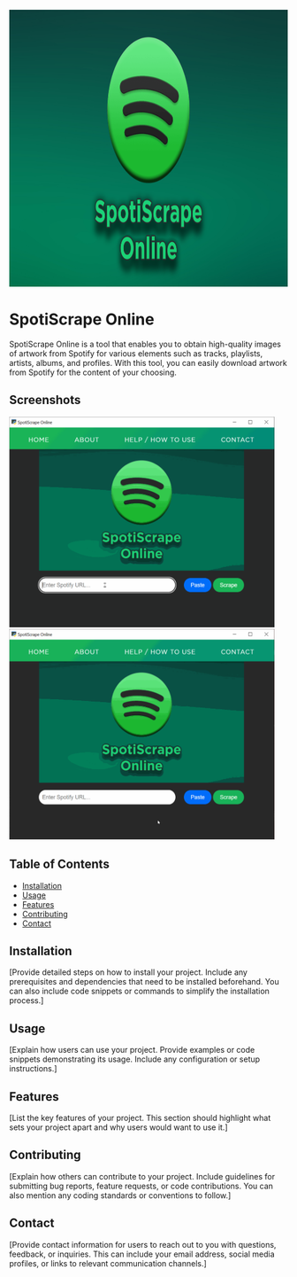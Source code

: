 <p align="center">
  <img width="660" height="500" src="https://raw.githubusercontent.com/pudszttiot/SpotiScrape-Online/main/Images/spotiscrapeonline2.png">
</p>

# SpotiScrape Online

SpotiScrape Online is a tool that enables you to obtain high-quality images of artwork from Spotify for various elements such as tracks, playlists, artists, albums, and profiles. With this tool, you can easily download artwork from Spotify for the content of your choosing.

## Screenshots

<p float="left">
<img width="480" height="380" src="https://raw.githubusercontent.com/pudszttiot/SpotiScrape-Online/main/Images/spotiscrape2.gif" alt="Screenshot-GIF-1" border="0">
  &nbsp;
<img width="480" height="380" src="https://raw.githubusercontent.com/pudszttiot/SpotiScrape-Online/main/Images/spotiscrape.gif" alt="Screenshot-GIF-2" border="0">
  </p>

## Table of Contents

- [Installation](#installation)
- [Usage](#usage)
- [Features](#features)
- [Contributing](#contributing)
- [Contact](#contact)

## Installation

[Provide detailed steps on how to install your project. Include any prerequisites and dependencies that need to be installed beforehand. You can also include code snippets or commands to simplify the installation process.]

## Usage

[Explain how users can use your project. Provide examples or code snippets demonstrating its usage. Include any configuration or setup instructions.]

## Features

[List the key features of your project. This section should highlight what sets your project apart and why users would want to use it.]

## Contributing

[Explain how others can contribute to your project. Include guidelines for submitting bug reports, feature requests, or code contributions. You can also mention any coding standards or conventions to follow.]

## Contact

[Provide contact information for users to reach out to you with questions, feedback, or inquiries. This can include your email address, social media profiles, or links to relevant communication channels.]
